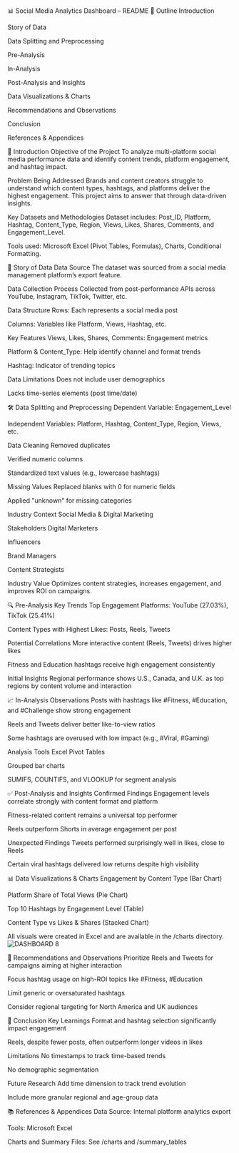 📊 Social Media Analytics Dashboard – README
🧭 Outline
Introduction

Story of Data

Data Splitting and Preprocessing

Pre-Analysis

In-Analysis

Post-Analysis and Insights

Data Visualizations & Charts

Recommendations and Observations

Conclusion

References & Appendices

📌 Introduction
Objective of the Project
To analyze multi-platform social media performance data and identify content trends, platform engagement, and hashtag impact.

Problem Being Addressed
Brands and content creators struggle to understand which content types, hashtags, and platforms deliver the highest engagement. This project aims to answer that through data-driven insights.

Key Datasets and Methodologies
Dataset includes: Post_ID, Platform, Hashtag, Content_Type, Region, Views, Likes, Shares, Comments, and Engagement_Level.

Tools used: Microsoft Excel (Pivot Tables, Formulas), Charts, Conditional Formatting.

🧾 Story of Data
Data Source
The dataset was sourced from a social media management platform’s export feature.

Data Collection Process
Collected from post-performance APIs across YouTube, Instagram, TikTok, Twitter, etc.

Data Structure
Rows: Each represents a social media post

Columns: Variables like Platform, Views, Hashtag, etc.

Key Features
Views, Likes, Shares, Comments: Engagement metrics

Platform & Content_Type: Help identify channel and format trends

Hashtag: Indicator of trending topics

Data Limitations
Does not include user demographics

Lacks time-series elements (post time/date)

🛠 Data Splitting and Preprocessing
Dependent Variable: Engagement_Level

Independent Variables: Platform, Hashtag, Content_Type, Region, Views, etc.

Data Cleaning
Removed duplicates

Verified numeric columns

Standardized text values (e.g., lowercase hashtags)

Missing Values
Replaced blanks with 0 for numeric fields

Applied "unknown" for missing categories

Industry Context
Social Media & Digital Marketing

Stakeholders
Digital Marketers

Influencers

Brand Managers

Content Strategists

Industry Value
Optimizes content strategies, increases engagement, and improves ROI on campaigns.

🔍 Pre-Analysis
Key Trends
Top Engagement Platforms: YouTube (27.03%), TikTok (25.41%)

Content Types with Highest Likes: Posts, Reels, Tweets

Potential Correlations
More interactive content (Reels, Tweets) drives higher likes

Fitness and Education hashtags receive high engagement consistently

Initial Insights
Regional performance shows U.S., Canada, and U.K. as top regions by content volume and interaction

📈 In-Analysis
Observations
Posts with hashtags like #Fitness, #Education, and #Challenge show strong engagement

Reels and Tweets deliver better like-to-view ratios

Some hashtags are overused with low impact (e.g., #Viral, #Gaming)

Analysis Tools
Excel Pivot Tables

Grouped bar charts

SUMIFS, COUNTIFS, and VLOOKUP for segment analysis

✅ Post-Analysis and Insights
Confirmed Findings
Engagement levels correlate strongly with content format and platform

Fitness-related content remains a universal top performer

Reels outperform Shorts in average engagement per post

Unexpected Findings
Tweets performed surprisingly well in likes, close to Reels

Certain viral hashtags delivered low returns despite high visibility

📊 Data Visualizations & Charts
Engagement by Content Type (Bar Chart)

Platform Share of Total Views (Pie Chart)

Top 10 Hashtags by Engagement Level (Table)

Content Type vs Likes & Shares (Stacked Chart)

All visuals were created in Excel and are available in the /charts directory.
![DASHBOARD 8](https://github.com/user-attachments/assets/de5d7bd1-8fa2-4e05-a404-9fb48fcf966d)


🧠 Recommendations and Observations
Prioritize Reels and Tweets for campaigns aiming at higher interaction

Focus hashtag usage on high-ROI topics like #Fitness, #Education


Limit generic or oversaturated hashtags

Consider regional targeting for North America and UK audiences

🧾 Conclusion
Key Learnings
Format and hashtag selection significantly impact engagement

Reels, despite fewer posts, often outperform longer videos in likes

Limitations
No timestamps to track time-based trends

No demographic segmentation

Future Research
Add time dimension to track trend evolution

Include more granular regional and age-group data

📚 References & Appendices
Data Source: Internal platform analytics export

Tools: Microsoft Excel

Charts and Summary Files: See /charts and /summary_tables
